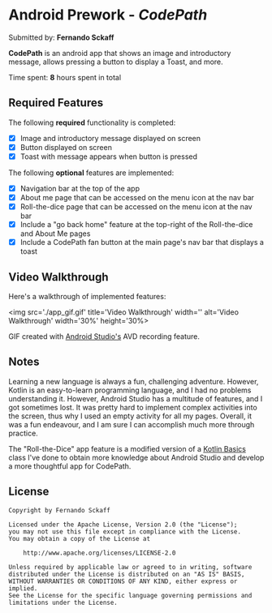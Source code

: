 # Android Prework - *CodePath*

Submitted by: **Fernando Sckaff**

**CodePath** is an android app that shows an image and introductory message, allows pressing a button to display a Toast, and more.

Time spent: **8** hours spent in total

## Required Features

The following **required** functionality is completed:

* [x] Image and introductory message displayed on screen
* [x] Button displayed on screen
* [x] Toast with message appears when button is pressed 

The following **optional** features are implemented:

* [x] Navigation bar at the top of the app
* [x] About me page that can be accessed on the menu icon at the nav bar
* [x] Roll-the-dice page that can be accessed on the menu icon at the nav bar
* [x] Include a "go back home" feature at the top-right of the Roll-the-dice and About Me pages
* [x] Include a CodePath fan button at the main page's nav bar that displays a toast

## Video Walkthrough

Here's a walkthrough of implemented features:

<img src='./app_gif.gif' title='Video Walkthrough' width='' alt='Video Walkthrough' width='30%' height='30%>

GIF created with [Android Studio's](https://developer.android.com/studio) AVD recording feature.  

## Notes

Learning a new language is always a fun, challenging adventure. However, Kotlin is an easy-to-learn programming language, and I had no problems understanding it. However, Android Studio has a multitude of features, and I got sometimes lost. It was pretty hard to implement complex activities into the screen, thus why I used an empty activity for all my pages. Overall, it was a fun endeavour, and I am sure I can accomplish much more through practice.

The "Roll-the-Dice" app feature is a modified version of a [Kotlin Basics](https://developer.android.com/courses/pathways/android-basics-kotlin-four) class I've done to obtain more knowledge about Android Studio and develop a more thoughtful app for CodePath.

## License

    Copyright by Fernando Sckaff

    Licensed under the Apache License, Version 2.0 (the "License");
    you may not use this file except in compliance with the License.
    You may obtain a copy of the License at

        http://www.apache.org/licenses/LICENSE-2.0

    Unless required by applicable law or agreed to in writing, software
    distributed under the License is distributed on an "AS IS" BASIS,
    WITHOUT WARRANTIES OR CONDITIONS OF ANY KIND, either express or implied.
    See the License for the specific language governing permissions and
    limitations under the License.